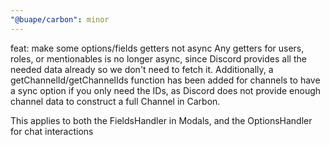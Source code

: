 ```yaml
---
"@buape/carbon": minor
---
```


feat: make some options/fields getters not async
Any getters for users, roles, or mentionables is no longer async, since Discord provides all the needed data already so we don't need to fetch it.
Additionally, a getChannelId/getChannelIds function has been added for channels to have a sync option if you only need the IDs, as Discord does not provide enough channel data to construct a full Channel in Carbon.

This applies to both the FieldsHandler in Modals, and the OptionsHandler for chat interactions